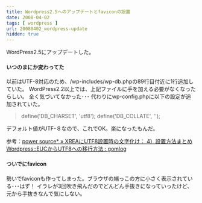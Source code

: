 ```yaml
---
title: Wordpress2.5へのアップデートとfaviconの設置
date: 2008-04-02
tags: [ wordpress ]
url: 20080402_wordpress-update
hidden: true
---
```

WordPress2.5にアップデートした。

<h4>いつのまにか変わってた</h4>
以前はUTF-8対応のため、/wp-includes/wp-db.phpの89行目付近に1行追加していた。
WordPress2.2以上では、上記ファイルに手を加える必要がなくなったらしい。
全く気づいてなかった･･･
代わりにwp-config.phpに以下の設定が追加されていた。

<blockquote>
define('DB_CHARSET', 'utf8');
define('DB_COLLATE', '');
</blockquote>

デフォルト値がUTF-８なので、これでOK。楽になったもんだ。

参考：<a href="http://bono.s201.xrea.com/2006/05/12-utf8_xrea_4/">power source* » XREAにUTF8設置時の文字化け： 4）設置方法まとめ</a>
<a href="http://gomlog.com/20070127_wordpress_euc_to_utf8/">Wordpress::EUCからUTF8への移行方法 : gomlog</a>

<h4>ついでにfavicon</h4>
勢いでfaviconも作ってしまった。ブラウザの端っこの方に小さく表示されている･･･はず！
イラレが3回吹き飛んだのでどんどん手抜きになっていったけど、元から手抜きなんで気にしない。

